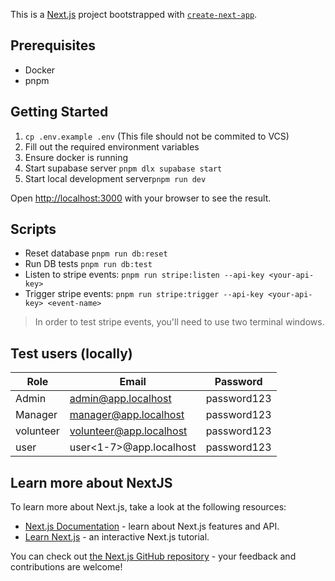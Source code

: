 This is a [Next.js](https://nextjs.org/) project bootstrapped with [`create-next-app`](https://github.com/vercel/next.js/tree/canary/packages/create-next-app).

## Prerequisites

- Docker
- pnpm


## Getting Started

1. `cp .env.example .env` (This file should not be commited to VCS)
2. Fill out the required environment variables
3. Ensure docker is running
4. Start supabase server `pnpm dlx supabase start`
5. Start local development server`pnpm run dev`


Open [http://localhost:3000](http://localhost:3000) with your browser to see the result.

## Scripts
- Reset database `pnpm run db:reset`
- Run DB tests `pnpm run db:test`
- Listen to stripe events: `pnpm run stripe:listen --api-key <your-api-key>`
- Trigger stripe events: `pnpm run stripe:trigger --api-key <your-api-key> <event-name>`
> In order to test stripe events, you'll need to use two terminal windows.

## Test users (locally)
| Role      | Email                   | Password    |
|-----------|-------------------------|-------------|
| Admin     | admin@app.localhost     | password123 |
| Manager   | manager@app.localhost   | password123 |
| volunteer | volunteer@app.localhost | password123 |
| user      | user<1-7>@app.localhost | password123 |


## Learn more about NextJS

To learn more about Next.js, take a look at the following resources:

- [Next.js Documentation](https://nextjs.org/docs) - learn about Next.js features and API.
- [Learn Next.js](https://nextjs.org/learn) - an interactive Next.js tutorial.

You can check out [the Next.js GitHub repository](https://github.com/vercel/next.js/) - your feedback and contributions are welcome!
